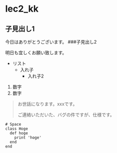 # lec2_kk

## 子見出し1
今日はありがとうございます。
###子見出し2


明日も宜しくお願い致します。
- リスト
  - 入れ子
    - 入れ子2
1. 数字
1. 数字


> お世話になります。xxxです。
> 
> ご連絡いただいた、バグの件ですが、仕様です。

    # Space
    class Hoge
      def hoge
        print 'hoge'
      end
    end
